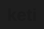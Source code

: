 # keti

<html lang="en">
<head>
    <meta charset="UTF-8">
    <meta name="viewport" content="width=device-width, initial-scale=1.0">
    <title>Keti Kvizhinadze</title>
    <style>
        /* Reset default margins and height */
        html, body {
            margin: 0;
            padding: 0;
            height: 100%;
            display: flex;
            justify-content: center;
            align-items: center;
            background: #1e1e1e; /* Dark background for effect */
            font-family: 'Arial', sans-serif;
        }

        h1 {
            font-size: 6vw; /* Responsive font size for mobile */
            background: linear-gradient(90deg, #ff6ec4, #7873f5);
            -webkit-background-clip: text;
            -webkit-text-fill-color: transparent;
            text-align: center;
            text-shadow: 2px 2px 10px rgba(0,0,0,0.5);
            animation: glow 2s ease-in-out infinite alternate;
        }

        /* Glow animation */
        @keyframes glow {
            0% {
                text-shadow: 2px 2px 10px rgba(0,0,0,0.5);
            }
            50% {
                text-shadow: 2px 2px 20px rgba(255,110,196,0.7), 0 0 30px rgba(120,115,245,0.5);
            }
            100% {
                text-shadow: 2px 2px 10px rgba(0,0,0,0.5);
            }
        }

        /* Make text scale a bit on hover (optional effect) */
        h1:hover {
            transform: scale(1.1);
            transition: transform 0.3s ease-in-out;
        }
    </style>
</head>
<body>
    <h1>Keti Kvizhinadze</h1>
</body>
</html>
